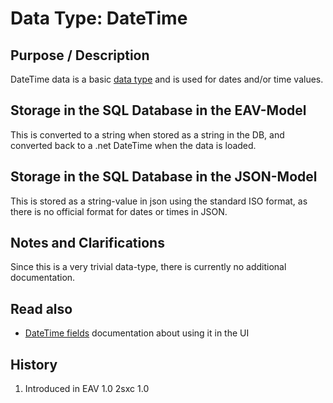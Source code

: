 # Data Type: DateTime

## Purpose / Description
DateTime data is a basic [data type](data-types) and is used for dates and/or time values.  

## Storage in the SQL Database in the EAV-Model
This is converted to a string when stored as a string in the DB, and converted back to a .net DateTime when the data is loaded. 

## Storage in the SQL Database in the JSON-Model
This is stored as a string-value in json using the standard ISO format, as there is no official format for dates or times in JSON.

## Notes and Clarifications
Since this is a very trivial data-type, there is currently no additional documentation. 

## Read also

* [DateTime fields](ui-field-boolean) documentation about using it in the UI

## History
1. Introduced in EAV 1.0 2sxc 1.0